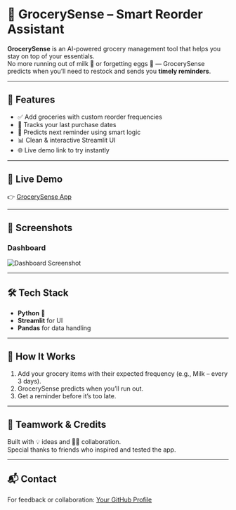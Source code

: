 # 🛒 GrocerySense – Smart Reorder Assistant  

**GrocerySense** is an AI-powered grocery management tool that helps you stay on top of your essentials.  
No more running out of milk 🥛 or forgetting eggs 🍳 — GrocerySense predicts when you’ll need to restock and sends you **timely reminders**.  

---

## 🚀 Features  
- ✅ Add groceries with custom reorder frequencies  
- 📅 Tracks your last purchase dates  
- 🔮 Predicts next reminder using smart logic  
- 📊 Clean & interactive Streamlit UI  
- 🌐 Live demo link to try instantly  

---

## 🔗 Live Demo  
👉 [GrocerySense App](https://grocerysense-brmfrgnmugyp7uusuuyxuj.streamlit.app/)  

---

## 📸 Screenshots  

### Dashboard  
![Dashboard Screenshot](./assets/dashboard.png)  

---

## 🛠️ Tech Stack  
- **Python** 🐍  
- **Streamlit** for UI  
- **Pandas** for data handling  

---

## 📌 How It Works  
1. Add your grocery items with their expected frequency (e.g., Milk – every 3 days).  
2. GrocerySense predicts when you’ll run out.  
3. Get a reminder before it’s too late.  

---

## 🤝 Teamwork & Credits  
Built with 💡 ideas and 👩‍💻 collaboration.  
Special thanks to friends who inspired and tested the app.  

---

## 📬 Contact  
For feedback or collaboration: [Your GitHub Profile](https://github.com/SaiMeghanath)  


